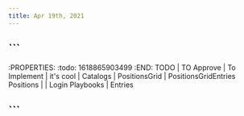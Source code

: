 ```yaml
---
title: Apr 19th, 2021
---
```


## ```
:PROPERTIES:
:todo: 1618865903499
:END:
TODO      | TO Approve | To Implement | it's cool
          | Catalogs
          | PositionsGrid
          | PositionsGridEntries
Positions |
                                      | Login
Playbooks | Entries
## ```
